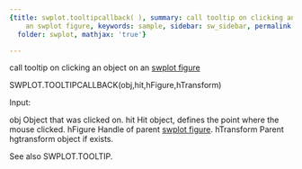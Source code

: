 ```yaml
---
{title: swplot.tooltipcallback( ), summary: call tooltip on clicking an object on
    an swplot figure, keywords: sample, sidebar: sw_sidebar, permalink: swplot_tooltipcallback.html,
  folder: swplot, mathjax: 'true'}

---
```

call tooltip on clicking an object on an [swplot figure](swplot_figure.html)
 
SWPLOT.TOOLTIPCALLBACK(obj,hit,hFigure,hTransform)
 
Input:
 
obj       Object that was clicked on.
hit       Hit object, defines the point where the mouse clicked.
hFigure   Handle of parent [swplot figure](swplot_figure.html).
hTransform Parent hgtransform object if exists.
 
See also SWPLOT.TOOLTIP.
 


